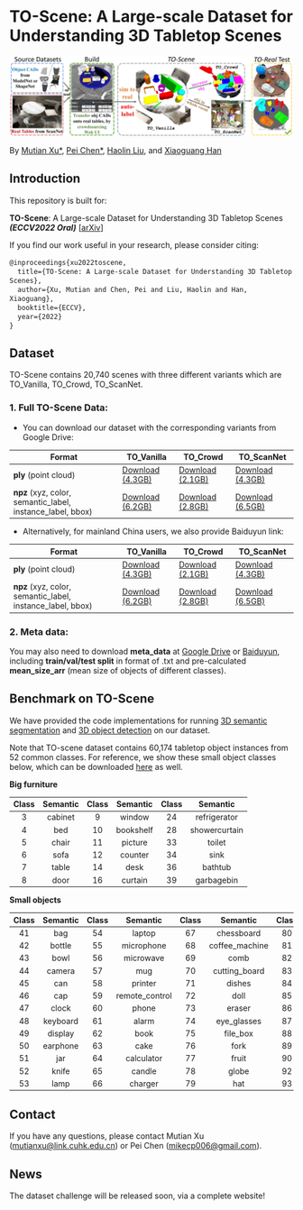 # TO-Scene: A Large-scale Dataset for Understanding 3D Tabletop Scenes
<img src="./figure/pipeline_new.jpg" width="900"/>

By [Mutian Xu*](https://mutianxu.github.io/), [Pei Chen*](), [Haolin Liu](), and [Xiaoguang Han](https://gaplab.cuhk.edu.cn/)

## Introduction
This repository is built for:

__TO-Scene__: A Large-scale Dataset for Understanding 3D Tabletop Scenes ___(ECCV2022 Oral)___ [[arXiv](https://arxiv.org/abs/2203.09440)]
<br>

If you find our work useful in your research, please consider citing:

```
@inproceedings{xu2022toscene,
  title={TO-Scene: A Large-scale Dataset for Understanding 3D Tabletop Scenes},
  author={Xu, Mutian and Chen, Pei and Liu, Haolin and Han, Xiaoguang},
  booktitle={ECCV},
  year={2022}
}
```

## Dataset

TO-Scene contains 20,740 scenes with three different variants which are TO_Vanilla, TO_Crowd, TO_ScanNet.

### 1. Full TO-Scene Data:
- You can download our dataset with the corresponding variants from Google Drive:

| Format                                                     | TO_Vanilla                                                   | TO_Crowd                                                     | TO_ScanNet                                                   |
| ---------------------------------------------------------- | ------------------------------------------------------------ | ------------------------------------------------------------ | ------------------------------------------------------------ |
| **ply** (point cloud)                                      | [Download (4.3GB)](https://drive.google.com/file/d/1oQ75oC-Q9BpmVQsON-qEvoe-oJbQkSsI/view?usp=sharing) | [Download (2.1GB)](https://drive.google.com/file/d/1s0WsuhNJABC2nE9hcZN3_rtSJoj2612t/view?usp=sharing) | [Download (4.3GB)](https://drive.google.com/file/d/1j4FWu09lTrF3euUA9PJ6fMhSclLlxyVh/view?usp=sharing) |
| **npz** (xyz, color, semantic_label, instance_label, bbox) | [Download (6.2GB)](https://drive.google.com/file/d/1ruXvISeADT3ERwcxjXgKfAINVy6KZJyy/view?usp=sharing) | [Download (2.8GB)](https://drive.google.com/file/d/1dgMjMUwT5DxhBDgIZYLqrP_OD_R2xf_V/view?usp=sharing) | [Download (6.5GB)](https://drive.google.com/file/d/12IVVEt5kUQrz0_Qis58TH6Fj4yr6cJTo/view?usp=sharing) |

- Alternatively, for mainland China users, we also provide Baiduyun link:

| Format                                                     | TO_Vanilla                                                   | TO_Crowd                                                     | TO_ScanNet                                                   |
| ---------------------------------------------------------- | ------------------------------------------------------------ | ------------------------------------------------------------ | ------------------------------------------------------------ |
| **ply** (point cloud)                                      | [Download (4.3GB)](https://pan.baidu.com/s/1r0D6HnjHJC2eR-Ifwo6Iig?pwd=0000) | [Download (2.1GB)](https://pan.baidu.com/s/1jlrhJkFr00AXce55miRRmw?pwd=0000) | [Download (4.3GB)](https://pan.baidu.com/s/1wbynKbxWr4nNZLrBPSIAJw?pwd=0000) |
| **npz** (xyz, color, semantic_label, instance_label, bbox) | [Download (6.2GB)](https://pan.baidu.com/s/1yXlFv5X8byEkuoFtuSAVUg?pwd=0000) | [Download (2.8GB)](https://pan.baidu.com/s/1mMJhOo-6uXMR9RPz3snG0g?pwd=0000) | [Download (6.5GB)](https://pan.baidu.com/s/1D-_M6L4iu5S7eRGgXQI0RA?pwd=0000) |


### 2. Meta data:

You may also need to download **meta_data** at [Google Drive](https://drive.google.com/file/d/16E1Gb91ctGysmWhbeUwYF3-ssQ1Dw0Rm/view?usp=sharing) or [Baiduyun](https://pan.baidu.com/s/1jr2JHvxYS1cI3O0xb78lmQ?pwd=0000), including **train/val/test split** in format of .txt and pre-calculated **mean_size_arr** (mean size of objects of different classes).

## Benchmark on TO-Scene

We have provided the code implementations for running [3D semantic segmentation](./sem_seg) and [3D object detection](./obj_det) on our dataset.

Note that TO-scene dataset contains 60,174 tabletop object instances from 52 common classes. For reference, we show these small object classes below, which can be downloaded [here](./classes.txt) as well.

**Big furniture**

| Class | Semantic | Class | Semantic  | Class |   Semantic    |
| :---: | :------: | :---: | :-------: | :---: | :-----------: |
|   3   | cabinet  |   9   |  window   |  24   | refrigerator  |
|   4   |   bed    |  10   | bookshelf |  28   | showercurtain |
|   5   |  chair   |  11   |  picture  |  33   |    toilet     |
|   6   |   sofa   |  12   |  counter  |  34   |     sink      |
|   7   |  table   |  14   |   desk    |  36   |    bathtub    |
|   8   |   door   |  16   |  curtain  |  39   |  garbagebin   |

**Small objects**

| Class | Semantic | Class |    Semantic    | Class |    Semantic    | Class |  Semantic  |
| :---: | :------: | :---: | :------------: | :---: | :------------: | :---: | :--------: |
|  41   |   bag    |  54   |     laptop     |  67   |   chessboard   |  80   |   mirror   |
|  42   |  bottle  |  55   |   microphone   |  68   | coffee_machine |  81   |  notebook  |
|  43   |   bowl   |  56   |   microwave    |  69   |      comb      |  82   |   pencil   |
|  44   |  camera  |  57   |      mug       |  70   | cutting_board  |  83   |   plant    |
|  45   |   can    |  58   |    printer     |  71   |     dishes     |  84   |   plate    |
|  46   |   cap    |  59   | remote_control |  72   |      doll      |  85   |   radio    |
|  47   |  clock   |  60   |     phone      |  73   |     eraser     |  86   |   ruler    |
|  48   | keyboard |  61   |     alarm      |  74   |  eye_glasses   |  87   |  saucepan  |
|  49   | display  |  62   |      book      |  75   |    file_box    |  88   |   spoon    |
|  50   | earphone |  63   |      cake      |  76   |      fork      |  89   |  tea_pot   |
|  51   |   jar    |  64   |   calculator   |  77   |     fruit      |  90   |  toaster   |
|  52   |  knife   |  65   |     candle     |  78   |     globe      |  92   |    vase    |
|  53   |   lamp   |  66   |    charger     |  79   |      hat       |  93   | vegetables |

## Contact

If you have any questions, please contact Mutian Xu (mutianxu@link.cuhk.edu.cn) or Pei Chen (mikecp006@gmail.com).

## News
The dataset challenge will be released soon, via a complete website!